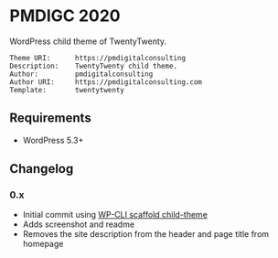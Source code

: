 PMDIGC 2020
===========

WordPress child theme of TwentyTwenty.

```
Theme URI:      https://pmdigitalconsulting
Description:    TwentyTwenty child theme.
Author:         pmdigitalconsulting
Author URI:     https://pmdigitalconsulting.com
Template:       twentytwenty
```

Requirements
------------
- WordPress 5.3+

Changelog
---------

### 0.x
- Initial commit using [WP-CLI scaffold child-theme](https://developer.wordpress.org/cli/commands/scaffold/child-theme/)
- Adds screenshot and readme
- Removes the site description from the header and page title from homepage